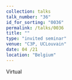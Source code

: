 ```yaml
---
collection: talks
talk_number: "36"
id_for_sorting: "0036"
permalink: /talks/0036
title: "" 
type: "invited seminar"
venue: "C3P, UCLouvain"
date: 04 /21
location: "Belgium"
---
```


Virtual
